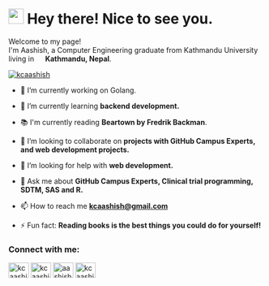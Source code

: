 <h1><img src="https://emojis.slackmojis.com/emojis/images/1531849430/4246/blob-sunglasses.gif?1531849430" width="30"/> Hey there! Nice to see you.</h1>

<p>Welcome to my page! </br> I'm Aashish, a Computer Engineering graduate from Kathmandu University living in <img src="https://user-images.githubusercontent.com/31175326/124346781-7b334380-dc00-11eb-96a5-3218bfaf3487.png" width="14"/> <b>Kathmandu, Nepal</b>.

<p align="left"> <a href="https://twitter.com/kcaashish" target="blank"><img src="https://img.shields.io/twitter/follow/kcaashish?logo=twitter&style=for-the-badge" alt="kcaashish" /></a> </p>

- 🔭 I’m currently working on Golang.

- 🌱 I’m currently learning **backend development.**

- 📚 I'm currently reading **Beartown by Fredrik Backman**.

- 👯 I’m looking to collaborate on **projects with GitHub Campus Experts, and web development projects.**

- 🤝 I’m looking for help with **web development.**

- 💬 Ask me about **GitHub Campus Experts, Clinical trial programming, SDTM, SAS and R.**

- 📫 How to reach me **kcaashish@gmail.com**

- ⚡ Fun fact: **Reading books is the best things you could do for yourself!**

<h3 align="left">Connect with me:</h3>
<p align="left">
<a href="https://twitter.com/kcaashish" target="blank"><img align="center" src="https://raw.githubusercontent.com/rahuldkjain/github-profile-readme-generator/master/src/images/icons/Social/twitter.svg" alt="kcaashish" height="30" width="40" /></a>
<a href="https://linkedin.com/in/kcaashish" target="blank"><img align="center" src="https://raw.githubusercontent.com/rahuldkjain/github-profile-readme-generator/master/src/images/icons/Social/linked-in-alt.svg" alt="kcaashish" height="30" width="40" /></a>
<a href="https://fb.com/aashish.world" target="blank"><img align="center" src="https://raw.githubusercontent.com/rahuldkjain/github-profile-readme-generator/master/src/images/icons/Social/facebook.svg" alt="aashish.world" height="30" width="40" /></a>
<a href="https://instagram.com/kcaashish" target="blank"><img align="center" src="https://raw.githubusercontent.com/rahuldkjain/github-profile-readme-generator/master/src/images/icons/Social/instagram.svg" alt="kcaashish" height="30" width="40" /></a>
</p>
